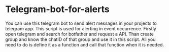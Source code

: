 # Telegram-bot-for-alerts
You can use this telegram bot to send alert messages in your projects to telegram app.
This script is used for alerting in event occurrence.
Firstly open telegram and search for botfather and request a API. 
Than create group and know the chatID of that group and use it in this script.
All you need to do is define it as a function and call that function when it is needed. 
